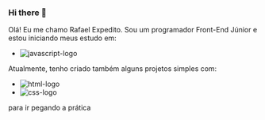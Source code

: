 ### Hi there 👋

Olá!  Eu me chamo Rafael Expedito. Sou um programador Front-End Júnior e estou iniciando meus estudo em: 
<br>


 - <img src="https://img.shields.io/badge/JavaScript-323330?style=for-the-badge&logo=javascript&logoColor=F7DF1E" alt="javascript-logo">
  
Atualmente, tenho criado também alguns projetos simples com:
- <img src="https://img.shields.io/badge/HTML5-E34F26?style=for-the-badge&logo=html5&logoColor=white" alt="html-logo">
- <img src="https://img.shields.io/badge/CSS-239120?&style=for-the-badge&logo=css3&logoColor=white" alt="css-logo">
  
para ir pegando a prática 
